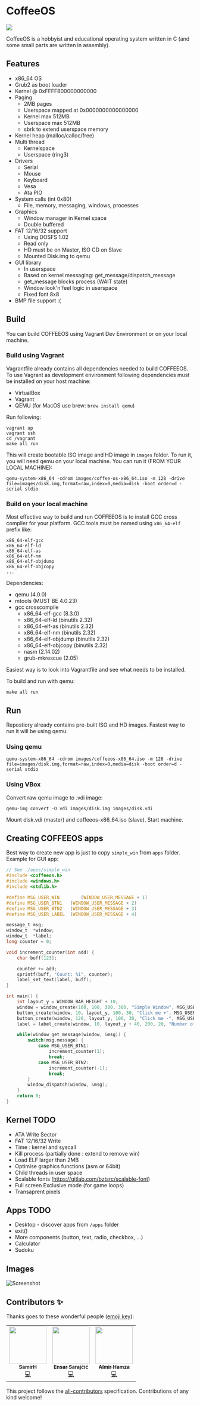 # CoffeeOS 

![](https://github.com/coffeeba/coffee-os/workflows/C%20CI/badge.svg)

CoffeeOS is a hobbyist and educational operating system written in C (and some small parts are written in assembly).

## Features

- x86_64 OS
- Grub2 as boot loader
- Kernel @ 0xFFFF800000000000
- Paging 
	- 2MB pages
	- Userspace mapped at 0x0000000000000000
	- Kernel max 512MB
	- Userspace max 512MB
	- sbrk to extend userspace memory
- Kernel heap (malloc/calloc/free)
- Multi thread
	- Kernelspace 
	- Userspace (ring3)
- Drivers 
	- Serial
	- Mouse
	- Keyboard
	- Vesa
	- Ata PIO
- System calls (int 0x80)
	- File, memory, messaging, windows, processes
- Graphics
	- Window manager in Kernel space
	- Double buffered
- FAT 12/16/32 support
	- Using DOSFS 1.02
	- Read only 
	- HD must be on Master, ISO CD on Slave
	- Mounted Disk.img to qemu
- GUI library
	- In userspace
	- Based on kernel messaging: get_message/dispatch_message
	- get_message blocks process (WAIT state)
	- Window look'n'feel logic in userspace
	- Fixed font 8x8
- BMP file support :(


## Build

You can build COFFEEOS using Vagrant Dev Environment or on your local machine.

### Build using Vagrant

Vagrantfile already contains all dependencies needed to build COFFEEOS. To use Vagrant as development environment 
following dependencies must be installed on your host machine:

* VirtualBox
* Vagrant
* QEMU (for MacOS use brew: `brew install qemu`)

Run following:

```
vagrant up
vagrant ssh
cd /vagrant
make all run
```

This will create bootable ISO image and HD image in `images` folder. To run it, you will need qemu on your local machine. You can run it (FROM YOUR LOCAL MACHINE):

```
qemu-system-x86_64 -cdrom images/coffee-os-x86_64.iso -m 128 -drive file=images/disk.img,format=raw,index=0,media=disk -boot order=d -serial stdio
```

### Build on your local machine

Most effective way to build and run COFFEEOS is to install GCC cross compiler for your platform. GCC tools must be named using `x86_64-elf` prefix like:

```
x86_64-elf-gcc
x86_64-elf-ld
x86_64-elf-as
x86_64-elf-nm
x86_64-elf-objdump
x86_64-elf-objcopy
...
```

Dependencies:

- qemu (4.0.0)
- mtools (MUST BE 4.0.23)
- gcc crosscompile
	- x86_64-elf-gcc (8.3.0)
	- x86_64-elf-ld (binutils 2.32)
	- x86_64-elf-as (binutils 2.32)
	- x86_64-elf-nm (binutils 2.32)
	- x86_64-elf-objdump (binutils 2.32)
	- x86_64-elf-objcopy (binutils 2.32)
	- nasm (2.14.02)
	- grub-mkrescue (2.05)

Easiest way is to look into Vagrantfile and see what needs to be installed.

To build and run with qemu:

```
make all run
```


## Run

Repostiory already contains pre-built ISO and HD images. Fastest way to run it will be using qemu:

### Using qemu

```
qemu-system-x86_64 -cdrom images/coffeeos-x86_64.iso -m 128 -drive file=images/disk.img,format=raw,index=0,media=disk -boot order=d -serial stdio
```

### Using VBox

Convert raw qemu image to .vdi image:

```
qemu-img convert -O vdi images/disk.img images/disk.vdi
```

Mount disk.vdi (master) and coffeeos-x86_64.iso (slave). Start machine.

## Creating COFFEEOS apps

Best way to create new app is just to copy `simple_win` from `apps` folder. Example for GUI app:


```c
// See ./apps/simple_win
#include <coffeeos.h>
#include <windows.h>
#include <stdlib.h>

#define MSG_USER_WIN		(WINDOW_USER_MESSAGE + 1)
#define MSG_USER_BTN1 	(WINDOW_USER_MESSAGE + 2)
#define MSG_USER_BTN2 	(WINDOW_USER_MESSAGE + 3)
#define MSG_USER_LABEL 	(WINDOW_USER_MESSAGE + 4)

message_t msg;
window_t  *window;
window_t  *label;
long counter = 0;

void increment_counter(int add) {
	char buff[123];

	counter += add;
	sprintf(buff, "Count: %i", counter);
	label_set_text(label, buff);
}

int main() {
	int layout_y = WINDOW_BAR_HEIGHT + 10;
	window = window_create(100, 100, 300, 300, "Simple Window", MSG_USER_WIN, WINDOW_ATTR_NONE, WINDOW_FRAME_DEFAULT);
	button_create(window, 10, layout_y, 100, 30, "Click me +", MSG_USER_BTN1);
	button_create(window, 120, layout_y, 100, 30, "Click me -", MSG_USER_BTN2);
	label = label_create(window, 10, layout_y + 40, 200, 20, "Number of clicks", MSG_USER_LABEL);

	while(window_get_message(window, &msg)) { 
		switch(msg.message) {
			case MSG_USER_BTN1:
				increment_counter(1);
				break;
			case MSG_USER_BTN2:
				increment_counter(-1);
				break;
		}
		window_dispatch(window, &msg);
	}
	return 0;
}
```

## Kernel TODO
- ATA Write Sector
- FAT 12/16/32 Write
- Time : kernel and syscall
- Kill process (partially done : extend to remove win)
- Load ELF larger than 2MB
- Optimise graphics functions (asm or 64bit)
- Child threads in user space
- Scalable fonts (https://gitlab.com/bztsrc/scalable-font)
- Full screen Exclusive mode (for game loops)
- Transaprent pixels

## Apps TODO
- Desktop - discover apps from `/apps` folder
- exit()
- More components (button, text, radio, checkbox, ...)
- Calculator
- Sudoku

## Images

![Screenshot](https://github.com/coffeeba/coffee-os/blob/master/assets/screen_1.png?raw=true)


## Contributors ✨

Thanks goes to these wonderful people ([emoji key](https://allcontributors.org/docs/en/emoji-key)):

<!-- ALL-CONTRIBUTORS-LIST:START - Do not remove or modify this section -->
<!-- prettier-ignore-start -->
<!-- markdownlint-disable -->
<table>
  <tr>
    <td align="center"><a href="https://github.com/SamirHodzic"><img src="https://avatars0.githubusercontent.com/u/10077663?v=4" width="100px;" alt=""/><br /><sub><b>SamirH</b></sub></a><br /><a href="https://github.com/coffeeba/coffee-os/commits?author=SamirHodzic" title="Code">💻</a></td>
    <td align="center"><a href="http://www.ensarsarajcic.com"><img src="https://avatars2.githubusercontent.com/u/2764831?v=4" width="100px;" alt=""/><br /><sub><b>Ensar Sarajčić</b></sub></a><br /><a href="https://github.com/coffeeba/coffee-os/commits?author=esensar" title="Code">💻</a></td>
    <td align="center"><a href="https://github.com/ahamza1"><img src="https://avatars0.githubusercontent.com/u/17404743?v=4" width="100px;" alt=""/><br /><sub><b>Almir Hamza</b></sub></a><br /><a href="https://github.com/coffeeba/coffee-os/commits?author=ahamza1" title="Code">💻</a></td>
  </tr>
</table>

<!-- markdownlint-enable -->
<!-- prettier-ignore-end -->
<!-- ALL-CONTRIBUTORS-LIST:END -->

This project follows the [all-contributors](https://github.com/all-contributors/all-contributors) specification. Contributions of any kind welcome!
